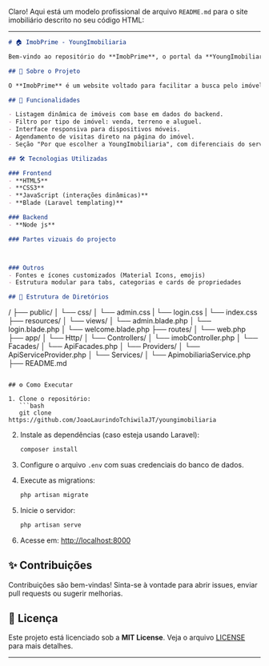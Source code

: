 Claro! Aqui está um modelo profissional de arquivo `README.md` para o site imobiliário descrito no seu código HTML:

---

```markdown
# 🏠 ImobPrime - YoungImobiliaria

Bem-vindo ao repositório do **ImobPrime**, o portal da **YoungImobiliaria** — uma plataforma moderna e intuitiva para compra, venda e aluguel de imóveis.

## 📌 Sobre o Projeto

O **ImobPrime** é um website voltado para facilitar a busca pelo imóvel ideal. O usuário pode navegar por diferentes categorias de imóveis (casas à venda, terrenos e alugueis), agendar visitas e obter informações detalhadas de cada propriedade. A aplicação oferece uma interface amigável, responsiva e de fácil navegação.

## 🚀 Funcionalidades

- Listagem dinâmica de imóveis com base em dados do backend.
- Filtro por tipo de imóvel: venda, terreno e aluguel.
- Interface responsiva para dispositivos móveis.
- Agendamento de visitas direto na página do imóvel.
- Seção "Por que escolher a YoungImobiliaria", com diferenciais do serviço.

## 🛠️ Tecnologias Utilizadas

### Frontend
- **HTML5**
- **CSS3**
- **JavaScript (interações dinâmicas)**
- **Blade (Laravel templating)**

### Backend
- **Node js**

### Partes vizuais do projecto



### Outros
- Fontes e ícones customizados (Material Icons, emojis)
- Estrutura modular para tabs, categorias e cards de propriedades

## 📁 Estrutura de Diretórios

```

/
├── public/
│   └── css/
│       └── admin.css
|       └── login.css
|       └── index.css
├── resources/
│   └── views/
│       └── admin.blade.php
│       └── login.blade.php
│       └── welcome.blade.php
├── routes/
│   └── web.php
├── app/
│   └── Http/
│       └── Controllers/
│           └── imobController.php
│   └── Facades/
│       └── ApiFacades.php
│   └── Providers/
│       └── ApiServiceProvider.php
│   └── Services/
│           └── ApimobiliariaService.php
├── README.md

````

## ⚙️ Como Executar

1. Clone o repositório:
   ```bash
   git clone https://github.com/JoaoLaurindoTchiwilaJT/youngimobiliaria
````

2. Instale as dependências (caso esteja usando Laravel):

   ```bash
   composer install
   ```

3. Configure o arquivo `.env` com suas credenciais do banco de dados.

4. Execute as migrations:

   ```bash
   php artisan migrate
   ```

5. Inicie o servidor:

   ```bash
   php artisan serve
   ```

6. Acesse em: [http://localhost:8000](http://localhost:8000)

## ✨ Contribuições

Contribuições são bem-vindas! Sinta-se à vontade para abrir issues, enviar pull requests ou sugerir melhorias.

## 📄 Licença

Este projeto está licenciado sob a **MIT License**. Veja o arquivo [LICENSE](LICENSE) para mais detalhes.

---



